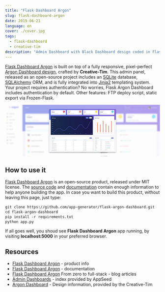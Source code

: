 ```yaml
---
title: "Flask Dashboard Argon"
slug: flask-dashboard-argon
date: 2019-06-21
language: en
cover: ./cover.jpg
tags:
  - flask-dashboard
  - creative-tim
description: "Admin Dashboard with Black Dashboard design coded in Flask. Flask Dashboard Black use the latest state-of-the-art design provided by Creative-Tim."
---
```


[Flask Dashboard Argon](https://appseed.us/admin-dashboards/flask-dashboard-argon) is built on top of a fully responsive, pixel-perfect [Argon Dashboard design](https://www.creative-tim.com/product/argon-dashboard), crafted by **Creative-Tim**. This admin panel, released as an open-source project includes an [SQLite](https://www.sqlite.org/index.html) database, [SQLAlchemy](https://flask-sqlalchemy.palletsprojects.com/en/2.x/) ORM, and is fully integrated into [Jinja2](http://jinja.pocoo.org/docs/2.10/) templating system. 
Your project requires authentication? No worries, Flask Argon Dashboard includes authentication by default. 
Other features: FTP deploy script, static export via Frozen-Flask.

![Flask Dashboard Argon](https://raw.githubusercontent.com/app-generator/static/master/flask-argon-dashboard/argon-dashboard-coded-in-flask-cover.jpg)

## How to use it

[Flask Dashboard Argon](https://appseed.us/admin-dashboards/flask-dashboard-argon) is an open-source product, released under MIT license. The [source code](https://github.com/app-generator/flask-argon-dashboard) and [documentation](https://docs.appseed.us/admin-dashboards/flask-dashboard-argon/) contain enough information to help anyone building the app. In case you want to build this product, without leaving this page, just type: 

```
git clone https://github.com/app-generator/flask-argon-dashboard.git 
cd flask-argon-dashboard 
pip install -r requirements.txt 
python app.py 
```

If all goes well, you shoud see **Flask Dashboard Argon** app running, by visiting **localhost:5000** in your preferred browser. 

## Resources

 - [Flask Dashboard Argon](https://appseed.us/admin-dashboards/flask-dashboard-argon) - product info
 - [Flask Dashboard Argon](https://docs.appseed.us/admin-dashboards/flask-dashboard-argon/) - documentation
 - [Flask Dashboard Argon](https://blog.appseed.us/flask-dashboard-argon-zero-to-full-stack/) From zero to full-stack - blog articles
 - [Admin Dashboards](https://appseed.us/admin-dashboards) - index provided by AppSeed
 - [Argon Dashboard](https://www.creative-tim.com/product/argon-dashboard) - Design information, provided by the Creative-Tim   


